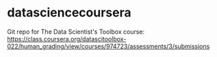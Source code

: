 # datasciencecoursera
Git repo for The Data Scientist's Toolbox course:  
https://class.coursera.org/datascitoolbox-022/human_grading/view/courses/974723/assessments/3/submissions
